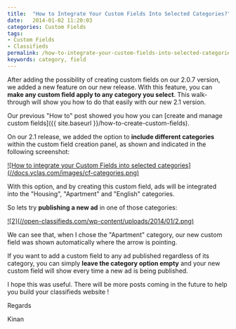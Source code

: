 ```yaml
---
title:  "How to Integrate Your Custom Fields Into Selected Categories?"
date:   2014-01-02 11:20:03
categories: Custom Fields
tags: 
- Custom Fields
- Classifieds
permalink: /how-to-integrate-your-custom-fields-into-selected-categories/
keywords: category, field
---
```

After adding the possibility of creating custom fields on our 2.0.7 version, we added a new feature on our new release. With this feature, you can **make any custom field apply to any category you select**. This walk-through will show you how to do that easily with our new 2.1 version.

Our previous "How to" post showed you how you can [create and manage custom fields]({{ site.baseurl }}/how-to-create-custom-fields).

On our 2.1 release, we added the option to **include different categories** within the custom field creation panel, as shown and indicated in the following screenshot:

<a href="//docs.yclas.com/images/cf-categories.png" class="thumbnail gallery-item" data-gallery>
![How to integrate your Custom Fields into selected categories](//docs.yclas.com/images/cf-categories.png)
</a>

With this option, and by creating this custom field, ads will be integrated into the "Housing", "Apartment" and "English" categories.

So lets try **publishing a new ad** in one of those categories:

<a href="//open-classifieds.com/wp-content/uploads/2014/01/2.png" class="thumbnail gallery-item" data-gallery>
![2](//open-classifieds.com/wp-content/uploads/2014/01/2.png)
</a>

We can see that, when I chose the "Apartment" category, our new custom field was shown automatically where the arrow is pointing.

If you want to add a custom field to any ad published regardless of its category, you can simply **leave the category option empty** and your new custom field will show every time a new ad is being published.

I hope this was useful. There will be more posts coming in the future to help you build your classifieds website !

Regards

Kinan

